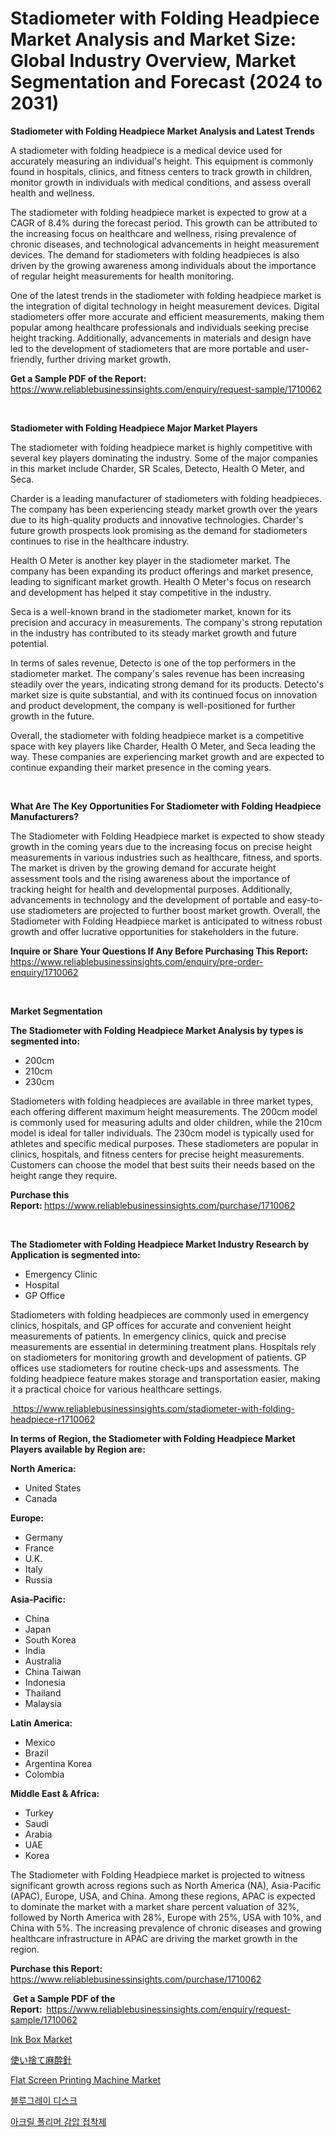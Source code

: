 <p><h1>Stadiometer with Folding Headpiece Market Analysis and Market Size: Global Industry Overview, Market Segmentation and Forecast (2024 to 2031)</h1></p><p><strong>Stadiometer with Folding Headpiece Market Analysis and Latest Trends</strong></p>
<p><p>A stadiometer with folding headpiece is a medical device used for accurately measuring an individual's height. This equipment is commonly found in hospitals, clinics, and fitness centers to track growth in children, monitor growth in individuals with medical conditions, and assess overall health and wellness.</p><p>The stadiometer with folding headpiece market is expected to grow at a CAGR of 8.4% during the forecast period. This growth can be attributed to the increasing focus on healthcare and wellness, rising prevalence of chronic diseases, and technological advancements in height measurement devices. The demand for stadiometers with folding headpieces is also driven by the growing awareness among individuals about the importance of regular height measurements for health monitoring.</p><p>One of the latest trends in the stadiometer with folding headpiece market is the integration of digital technology in height measurement devices. Digital stadiometers offer more accurate and efficient measurements, making them popular among healthcare professionals and individuals seeking precise height tracking. Additionally, advancements in materials and design have led to the development of stadiometers that are more portable and user-friendly, further driving market growth.</p></p>
<p><strong>Get a Sample PDF of the Report:&nbsp;</strong> <a href="https://www.reliablebusinessinsights.com/enquiry/request-sample/1710062">https://www.reliablebusinessinsights.com/enquiry/request-sample/1710062</a></p>
<p>&nbsp;</p>
<p><strong>Stadiometer with Folding Headpiece Major Market Players</strong></p>
<p><p>The stadiometer with folding headpiece market is highly competitive with several key players dominating the industry. Some of the major companies in this market include Charder, SR Scales, Detecto, Health O Meter, and Seca.</p><p>Charder is a leading manufacturer of stadiometers with folding headpieces. The company has been experiencing steady market growth over the years due to its high-quality products and innovative technologies. Charder's future growth prospects look promising as the demand for stadiometers continues to rise in the healthcare industry.</p><p>Health O Meter is another key player in the stadiometer market. The company has been expanding its product offerings and market presence, leading to significant market growth. Health O Meter's focus on research and development has helped it stay competitive in the industry.</p><p>Seca is a well-known brand in the stadiometer market, known for its precision and accuracy in measurements. The company's strong reputation in the industry has contributed to its steady market growth and future potential.</p><p>In terms of sales revenue, Detecto is one of the top performers in the stadiometer market. The company's sales revenue has been increasing steadily over the years, indicating strong demand for its products. Detecto's market size is quite substantial, and with its continued focus on innovation and product development, the company is well-positioned for further growth in the future.</p><p>Overall, the stadiometer with folding headpiece market is a competitive space with key players like Charder, Health O Meter, and Seca leading the way. These companies are experiencing market growth and are expected to continue expanding their market presence in the coming years.</p></p>
<p>&nbsp;</p>
<p><strong>What Are The Key Opportunities For Stadiometer with Folding Headpiece Manufacturers?</strong></p>
<p><p>The Stadiometer with Folding Headpiece market is expected to show steady growth in the coming years due to the increasing focus on precise height measurements in various industries such as healthcare, fitness, and sports. The market is driven by the growing demand for accurate height assessment tools and the rising awareness about the importance of tracking height for health and developmental purposes. Additionally, advancements in technology and the development of portable and easy-to-use stadiometers are projected to further boost market growth. Overall, the Stadiometer with Folding Headpiece market is anticipated to witness robust growth and offer lucrative opportunities for stakeholders in the future.</p></p>
<p><strong>Inquire or Share Your Questions If Any Before Purchasing This Report:</strong> <a href="https://www.reliablebusinessinsights.com/enquiry/pre-order-enquiry/1710062">https://www.reliablebusinessinsights.com/enquiry/pre-order-enquiry/1710062</a></p>
<p>&nbsp;</p>
<p><strong>Market Segmentation</strong></p>
<p><strong>The Stadiometer with Folding Headpiece Market Analysis by types is segmented into:</strong></p>
<p><ul><li>200cm</li><li>210cm</li><li>230cm</li></ul></p>
<p><p>Stadiometers with folding headpieces are available in three market types, each offering different maximum height measurements. The 200cm model is commonly used for measuring adults and older children, while the 210cm model is ideal for taller individuals. The 230cm model is typically used for athletes and specific medical purposes. These stadiometers are popular in clinics, hospitals, and fitness centers for precise height measurements. Customers can choose the model that best suits their needs based on the height range they require.</p></p>
<p><strong>Purchase this Report:&nbsp;</strong><a href="https://www.reliablebusinessinsights.com/purchase/1710062">https://www.reliablebusinessinsights.com/purchase/1710062</a></p>
<p>&nbsp;</p>
<p><strong>The Stadiometer with Folding Headpiece Market Industry Research by Application is segmented into:</strong></p>
<p><ul><li>Emergency Clinic</li><li>Hospital</li><li>GP Office</li></ul></p>
<p><p>Stadiometers with folding headpieces are commonly used in emergency clinics, hospitals, and GP offices for accurate and convenient height measurements of patients. In emergency clinics, quick and precise measurements are essential in determining treatment plans. Hospitals rely on stadiometers for monitoring growth and development of patients. GP offices use stadiometers for routine check-ups and assessments. The folding headpiece feature makes storage and transportation easier, making it a practical choice for various healthcare settings.</p></p>
<p><a href="https://www.reliablebusinessinsights.com/stadiometer-with-folding-headpiece-r1710062">&nbsp;https://www.reliablebusinessinsights.com/stadiometer-with-folding-headpiece-r1710062</a></p>
<p><strong>In terms of Region, the Stadiometer with Folding Headpiece Market Players available by Region are:</strong></p>
<p>
    <p> <strong> North America: </strong>
        <ul>
            <li>United States</li>
            <li>Canada</li>
        </ul>
        </p> 
    <p> <strong> Europe: </strong>
        <ul>
            <li>Germany</li>
            <li>France</li>
            <li>U.K.</li>
            <li>Italy</li>
            <li>Russia</li>
        </ul>
        </p> 
    <p> <strong> Asia-Pacific: </strong>
        <ul>
            <li>China</li>
            <li>Japan</li>
            <li>South Korea</li>
            <li>India</li>
            <li>Australia</li>
            <li>China Taiwan</li>
            <li>Indonesia</li>
            <li>Thailand</li>
            <li>Malaysia</li>
        </ul>
        </p> 
    <p> <strong> Latin America: </strong>
        <ul>
            <li>Mexico</li>
            <li>Brazil</li>
            <li>Argentina Korea</li>
            <li>Colombia</li>
        </ul>
        </p> 
    <p> <strong> Middle East & Africa: </strong>
        <ul>
            <li>Turkey</li>
            <li>Saudi</li>
            <li>Arabia</li>
            <li>UAE</li>
            <li>Korea</li>
        </ul>
    </p>
    </p>
<p><p>The Stadiometer with Folding Headpiece market is projected to witness significant growth across regions such as North America (NA), Asia-Pacific (APAC), Europe, USA, and China. Among these regions, APAC is expected to dominate the market with a market share percent valuation of 32%, followed by North America with 28%, Europe with 25%, USA with 10%, and China with 5%. The increasing prevalence of chronic diseases and growing healthcare infrastructure in APAC are driving the market growth in the region.</p></p>
<p><strong>Purchase this Report: </strong><a href="https://www.reliablebusinessinsights.com/purchase/1710062">https://www.reliablebusinessinsights.com/purchase/1710062</a></p>
<p>&nbsp;<strong>Get a Sample PDF of the Report:&nbsp;&nbsp;</strong><a href="https://www.reliablebusinessinsights.com/enquiry/request-sample/1710062">https://www.reliablebusinessinsights.com/enquiry/request-sample/1710062</a></p>
<p><strong></strong></p>
<p><p><a href="https://github.com/marloy8/Market-Research-Report-List-4/blob/main/ink-box-market.md">Ink Box Market</a></p><p><a href="https://github.com/ChloeConn27/Market-Research-Report-List-1/blob/main/7850270126177.md">使い捨て麻酔針</a></p><p><a href="https://github.com/WillieWoodard/Market-Research-Report-List-5/blob/main/flat-screen-printing-machine-market.md">Flat Screen Printing Machine Market</a></p><p><a href="https://github.com/fredrickeglers/Market-Research-Report-List-2/blob/main/4202676123374.md">블루그레이 디스크</a></p><p><a href="https://github.com/alfitoms13/Market-Research-Report-List-1/blob/main/5919193112041.md">아크릴 폴리머 감압 접착제</a></p></p>